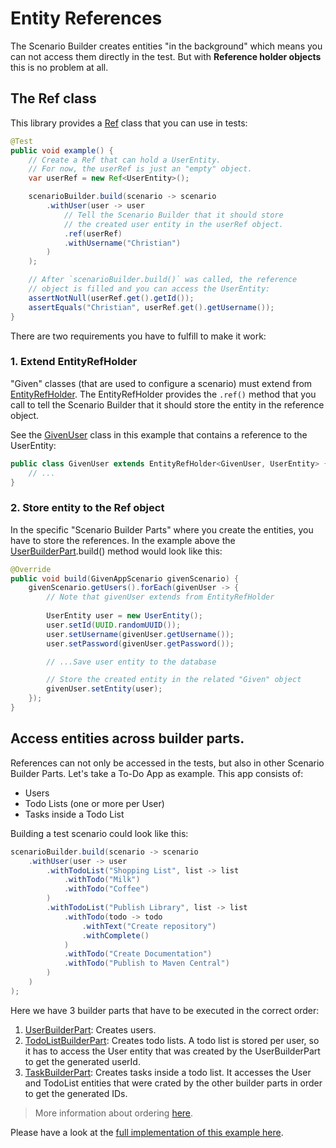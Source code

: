 # Entity References

The Scenario Builder creates entities "in the background" which means you can not access them directly in the test. But
with **Reference holder objects** this is no problem at all.

## The Ref class

This library provides a [Ref][RefClass] class that you can use in tests:

```java
@Test
public void example() {
    // Create a Ref that can hold a UserEntity.
    // For now, the userRef is just an "empty" object.
    var userRef = new Ref<UserEntity>();

    scenarioBuilder.build(scenario -> scenario
        .withUser(user -> user
            // Tell the Scenario Builder that it should store
            // the created user entity in the userRef object. 
            .ref(userRef)
            .withUsername("Christian")
        )
    );

    // After `scenarioBuilder.build()` was called, the reference
    // object is filled and you can access the UserEntity:
    assertNotNull(userRef.get().getId());
    assertEquals("Christian", userRef.get().getUsername());
}
```

There are two requirements you have to fulfill to make it work:

### 1. Extend EntityRefHolder

"Given" classes (that are used to configure a scenario) must extend from [EntityRefHolder][EntityRefHolder]. The
EntityRefHolder provides the `.ref()` method that you call to tell the Scenario Builder that it should store the entity
in the reference object.

See the [GivenUser][GivenUser] class in this example that contains a reference to the UserEntity:

```java
public class GivenUser extends EntityRefHolder<GivenUser, UserEntity> {
    // ...
}
```

### 2. Store entity to the Ref object

In the specific "Scenario Builder Parts" where you create the entities, you have to store the references. In the example
above the [UserBuilderPart][UserBuilderPart].build() method would look like this:

```java
@Override
public void build(GivenAppScenario givenScenario) {
    givenScenario.getUsers().forEach(givenUser -> {
        // Note that givenUser extends from EntityRefHolder
        
        UserEntity user = new UserEntity();
        user.setId(UUID.randomUUID());
        user.setUsername(givenUser.getUsername());
        user.setPassword(givenUser.getPassword());

        // ...Save user entity to the database

        // Store the created entity in the related "Given" object
        givenUser.setEntity(user);
    });
}
```

## Access entities across builder parts.

References can not only be accessed in the tests, but also in other Scenario Builder Parts. Let's take a To-Do App as
example. This app consists of:

- Users
- Todo Lists (one or more per User)
- Tasks inside a Todo List

Building a test scenario could look like this:

```java
scenarioBuilder.build(scenario -> scenario
    .withUser(user -> user
        .withTodoList("Shopping List", list -> list
            .withTodo("Milk")
            .withTodo("Coffee")
        )
        .withTodoList("Publish Library", list -> list
            .withTodo(todo -> todo
                .withText("Create repository")
                .withComplete()
            )
            .withTodo("Create Documentation")
            .withTodo("Publish to Maven Central")
        )
    )
);
```

Here we have 3 builder parts that have to be executed in the correct order:

1. [UserBuilderPart][UserBuilderPart]: Creates users.
2. [TodoListBuilderPart][TodoListBuilderPart]: Creates todo lists. A todo list is stored per user, so it has to access
   the User entity that was created by the UserBuilderPart to get the generated userId.
3. [TaskBuilderPart][TaskBuilderPart]: Creates tasks inside a todo list. It accesses the User and TodoList entities that
   were crated by the other builder parts in order to get the generated IDs.

> More information about ordering [here](./ordering.md).

Please have a look at the [full implementation of this example here][TodoExample].


[RefClass]: ../src/main/java/com/innogames/junit5/scenariobuilder/Ref.java

[EntityRefHolder]: ../src/main/java/com/innogames/junit5/scenariobuilder/EntityRefHolder.java

[GivenUser]: ../src/test/java/com/innogames/junit5/scenariobuilder/examples/gettingstarted/scenario/GivenUser.java

[UserBuilderPart]: ../src/test/java/com/innogames/junit5/scenariobuilder/examples/gettingstarted/scenario/UserBuilderPart.java

[TodoExample]: ../src/test/java/com/innogames/junit5/scenariobuilder/examples/todo

[UserBuilderPart]: ../src/test/java/com/innogames/junit5/scenariobuilder/examples/todo/scenario/builder/UserBuilderPart.java

[TodoListBuilderPart]: ../src/test/java/com/innogames/junit5/scenariobuilder/examples/todo/scenario/builder/TodoListBuilderPart.java

[TaskBuilderPart]: ../src/test/java/com/innogames/junit5/scenariobuilder/examples/todo/scenario/builder/TaskBuilderPart.java